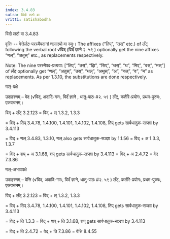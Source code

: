 ```yaml
---
index: 3.4.83
sutra: विदो लटो वा
vritti: satishabodha
---
```



 विदो लटो वा 3.4.83 


वृत्तिः -- वेत्तेर्लटः परस्‍मैपदानां णलादयो वा स्‍युः। The affixes (“तिप्”, “तस्” etc.) of लँट् following the verbal root √विद् (विदँ ज्ञाने २. ५९ ) optionally get the nine affixes “णल्”, “अतुस्” etc., as replacements respectively. 

Note: The nine परस्‍मैपद-प्रत्यया: [“तिप्”, “तस्”, “झि”, “सिप्”, “थस्”, “थ”, “मिप्”, “वस्”, “मस्”] of लँट् optionally get “णल्”, “अतुस्”, “उस्”, “थल्”, “अथुस्”, “अ”, “णल्”, “व”, “म” as replacements. As per 1.3.10, the substitutions are done respectively. 


णल्-पक्षे 

उदाहरणम् – वेद (√विद्, अदादि-गणः, विदँ ज्ञाने , धातु-पाठः #२. ५९ ) लँट्, कर्तरि-प्रयोगः, प्रथम-पुरुषः, एकवचनम्। 

विद् + लँट् 3.2.123 = विद् + ल् 1.3.2, 1.3.3 

= विद् + तिप् 3.4.78, 1.4.100, 1.4.101, 1.4.102, 1.4.108, तिप् gets सार्वधातुक-सञ्ज्ञा by 3.4.113 

= विद् + णल् 3.4.83, 1.3.10, णल् also gets सार्वधातुक-सञ्ज्ञा by 1.1.56 = विद् + अ 1.3.3, 1.3.7 

= विद् + शप् + अ 3.1.68, शप् gets सार्वधातुक-सञ्ज्ञा by 3.4.113 = विद् + अ 2.4.72 = वेद 7.3.86 


णल्-अभावपक्षे 

उदाहरणम् – वेत्ति (√विद्, अदादि-गणः, विदँ ज्ञाने, धातु-पाठः #२. ५९ ) लँट्, कर्तरि-प्रयोगः, प्रथम-पुरुषः, एकवचनम्। 

विद् + लँट् 3.2.123 = विद् + ल् 1.3.2, 1.3.3 

= विद् + तिप् 3.4.78, 1.4.100, 1.4.101, 1.4.102, 1.4.108, तिप् gets सार्वधातुक-सञ्ज्ञा by 3.4.113 

= विद् + ति 1.3.3 = विद् + शप् + ति 3.1.68, शप् gets सार्वधातुक-सञ्ज्ञा by 3.4.113 

= विद् + ति 2.4.72 = वेद् + ति 7.3.86 = वेत्ति 8.4.55 


